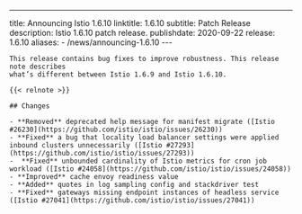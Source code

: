 ---
title: Announcing Istio 1.6.10
linktitle: 1.6.10
subtitle: Patch Release
description: Istio 1.6.10 patch release.
publishdate: 2020-09-22
release: 1.6.10
aliases:
    - /news/announcing-1.6.10
    ---

    This release contains bug fixes to improve robustness. This release note describes
    what’s different between Istio 1.6.9 and Istio 1.6.10.

    {{< relnote >}}

    ## Changes

    - **Removed** deprecated help message for manifest migrate ([Istio #26230](https://github.com/istio/istio/issues/26230))
    - **Fixed** a bug that locality load balancer settings were applied inbound clusters unnecessarily ([Istio #27293](https://github.com/istio/istio/issues/27293))
    -  **Fixed** unbounded cardinality of Istio metrics for cron job workload ([Istio #24058](https://github.com/istio/istio/issues/24058))
    - **Improved** cache envoy readiness value
    - **Added** quotes in log sampling config and stackdriver test
    - **Fixed** gateways missing endpoint instances of headless service ([Istio #27041](https://github.com/istio/istio/issues/27041))
